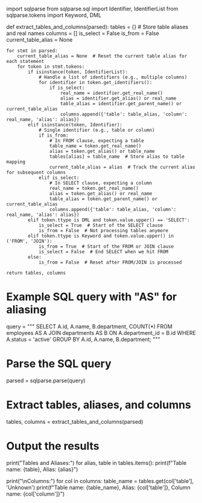 import sqlparse
from sqlparse.sql import Identifier, IdentifierList
from sqlparse.tokens import Keyword, DML

def extract_tables_and_columns(parsed):
    tables = {}  # Store table aliases and real names
    columns = []
    is_select = False
    is_from = False
    current_table_alias = None

    for stmt in parsed:
        current_table_alias = None  # Reset the current table alias for each statement
        for token in stmt.tokens:
            if isinstance(token, IdentifierList):
                # Handle a list of identifiers (e.g., multiple columns)
                for identifier in token.get_identifiers():
                    if is_select:
                        real_name = identifier.get_real_name()
                        alias = identifier.get_alias() or real_name
                        table_alias = identifier.get_parent_name() or current_table_alias
                        columns.append({'table': table_alias, 'column': real_name, 'alias': alias})
            elif isinstance(token, Identifier):
                # Single identifier (e.g., table or column)
                if is_from:
                    # In FROM clause, expecting a table
                    table_name = token.get_real_name()
                    alias = token.get_alias() or table_name
                    tables[alias] = table_name  # Store alias to table mapping
                    current_table_alias = alias  # Track the current alias for subsequent columns
                elif is_select:
                    # In SELECT clause, expecting a column
                    real_name = token.get_real_name()
                    alias = token.get_alias() or real_name
                    table_alias = token.get_parent_name() or current_table_alias
                    columns.append({'table': table_alias, 'column': real_name, 'alias': alias})
            elif token.ttype is DML and token.value.upper() == 'SELECT':
                is_select = True  # Start of the SELECT clause
                is_from = False  # Not processing tables anymore
            elif token.ttype is Keyword and token.value.upper() in ('FROM', 'JOIN'):
                is_from = True  # Start of the FROM or JOIN clause
                is_select = False  # End SELECT when we hit FROM
            else:
                is_from = False  # Reset after FROM/JOIN is processed

    return tables, columns

# Example SQL query with "AS" for aliasing
query = """
SELECT A.id, A.name, B.department, COUNT(*)
FROM employees AS A
JOIN departments AS B ON A.department_id = B.id
WHERE A.status = 'active'
GROUP BY A.id, A.name, B.department;
"""

# Parse the SQL query
parsed = sqlparse.parse(query)

# Extract tables, aliases, and columns
tables, columns = extract_tables_and_columns(parsed)

# Output the results
print("Tables and Aliases:")
for alias, table in tables.items():
    print(f"Table name: {table}, Alias: {alias}")

print("\nColumns:")
for col in columns:
    table_name = tables.get(col['table'], 'Unknown')
    print(f"Table name: {table_name}, Alias: {col['table']}, Column name: {col['column']}")
